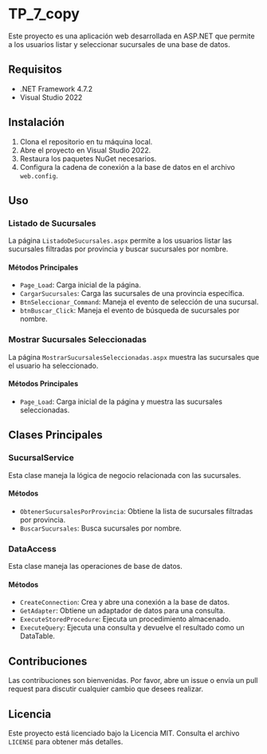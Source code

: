 # TP_7_copy

Este proyecto es una aplicación web desarrollada en ASP.NET que permite a los usuarios listar y seleccionar sucursales de una base de datos.

## Requisitos

- .NET Framework 4.7.2
- Visual Studio 2022

## Instalación

1. Clona el repositorio en tu máquina local.
2. Abre el proyecto en Visual Studio 2022.
3. Restaura los paquetes NuGet necesarios.
4. Configura la cadena de conexión a la base de datos en el archivo `web.config`.

## Uso

### Listado de Sucursales

La página `ListadoDeSucursales.aspx` permite a los usuarios listar las sucursales filtradas por provincia y buscar sucursales por nombre.

#### Métodos Principales

- `Page_Load`: Carga inicial de la página.
- `CargarSucursales`: Carga las sucursales de una provincia específica.
- `BtnSeleccionar_Command`: Maneja el evento de selección de una sucursal.
- `btnBuscar_Click`: Maneja el evento de búsqueda de sucursales por nombre.

### Mostrar Sucursales Seleccionadas

La página `MostrarSucursalesSeleccionadas.aspx` muestra las sucursales que el usuario ha seleccionado.

#### Métodos Principales

- `Page_Load`: Carga inicial de la página y muestra las sucursales seleccionadas.

## Clases Principales

### SucursalService

Esta clase maneja la lógica de negocio relacionada con las sucursales.

#### Métodos

- `ObtenerSucursalesPorProvincia`: Obtiene la lista de sucursales filtradas por provincia.
- `BuscarSucursales`: Busca sucursales por nombre.

### DataAccess

Esta clase maneja las operaciones de base de datos.

#### Métodos

- `CreateConnection`: Crea y abre una conexión a la base de datos.
- `GetAdapter`: Obtiene un adaptador de datos para una consulta.
- `ExecuteStoredProcedure`: Ejecuta un procedimiento almacenado.
- `ExecuteQuery`: Ejecuta una consulta y devuelve el resultado como un DataTable.

## Contribuciones

Las contribuciones son bienvenidas. Por favor, abre un issue o envía un pull request para discutir cualquier cambio que desees realizar.

## Licencia

Este proyecto está licenciado bajo la Licencia MIT. Consulta el archivo `LICENSE` para obtener más detalles.
